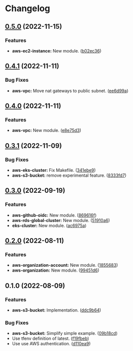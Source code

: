 # Changelog

## [0.5.0](https://github.com/bananalab/terraform-modules/compare/v0.4.1...v0.5.0) (2022-11-15)


### Features

* **aws-ec2-instance:** New module. ([b02ec36](https://github.com/bananalab/terraform-modules/commit/b02ec36c34faf4f95b10e7454d6310ebbc7bec24))

## [0.4.1](https://github.com/bananalab/terraform-modules/compare/v0.4.0...v0.4.1) (2022-11-11)


### Bug Fixes

* **aws-vpc:** Move nat gateways to public subnet. ([ee6d99a](https://github.com/bananalab/terraform-modules/commit/ee6d99abbf1a107c5ec143b69447da7f7918c712))

## [0.4.0](https://github.com/bananalab/terraform-modules/compare/v0.3.1...v0.4.0) (2022-11-11)


### Features

* **aws-vpc:** New module. ([e8e75d3](https://github.com/bananalab/terraform-modules/commit/e8e75d3f0572651a1a3e1f4cd51823291a8949cc))

## [0.3.1](https://github.com/bananalab/terraform-modules/compare/v0.3.0...v0.3.1) (2022-11-09)


### Bug Fixes

* **aws-eks-cluster:** Fix Makefile. ([341ebe9](https://github.com/bananalab/terraform-modules/commit/341ebe911e06e0f217fd2703ef42c6b9ef613c3c))
* **aws-s3-bucket:** remove experimental feature. ([8333fd7](https://github.com/bananalab/terraform-modules/commit/8333fd7ad0248f197f9e6b70dc1773f1ee5ba488))

## [0.3.0](https://github.com/bananalab/terraform-modules/compare/v0.2.0...v0.3.0) (2022-09-19)


### Features

* **aws-github-oidc:** New module. ([869616f](https://github.com/bananalab/terraform-modules/commit/869616f1350faca9a9f72d41435aa8e23ee2eb09))
* **aws-rds-global-cluster:** New module. ([51910a6](https://github.com/bananalab/terraform-modules/commit/51910a67086c180bc185cfa403b99c4b1a37b711))
* **eks-cluster:** New module. ([ac6975a](https://github.com/bananalab/terraform-modules/commit/ac6975a1466b7ea52d5ae06b2417e6c9b9d00b08))

## [0.2.0](https://github.com/bananalab/terraform-modules/compare/v0.1.0...v0.2.0) (2022-08-11)


### Features

* **aws-organization-account:** New module. ([1855683](https://github.com/bananalab/terraform-modules/commit/18556837b1062b5a3901782ebadb4159c3feb726))
* **aws-organization:** New module. ([99451d6](https://github.com/bananalab/terraform-modules/commit/99451d66a4a045ebb03f6471e33bbff785fbf185))

## 0.1.0 (2022-08-09)


### Features

* **aws-s3-bucket:** Implementation. ([ddc9b64](https://github.com/bananalab/terraform-modules/commit/ddc9b6485ba81d5da11b88be4f9722778921084b))


### Bug Fixes

* **aws-s3-bucket:** Simplify simple example. ([09b18cd](https://github.com/bananalab/terraform-modules/commit/09b18cd702384836576f21d3ef38d183b9c32adf))
* Use tfenv definition of latest. ([f19fbeb](https://github.com/bananalab/terraform-modules/commit/f19fbeb8cef0688a3657eac00f242e00bb65ef30))
* Use use AWS authentication. ([d110ea9](https://github.com/bananalab/terraform-modules/commit/d110ea9e1f736a7f58ced9e04fb01d00e98a889d))
